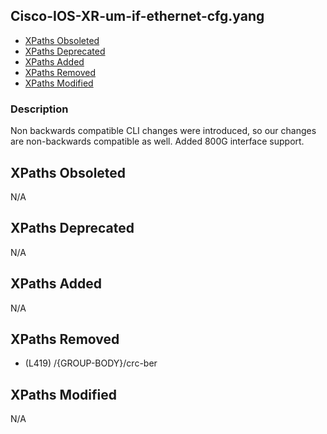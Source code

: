 ## Cisco-IOS-XR-um-if-ethernet-cfg.yang

- [XPaths Obsoleted](#xpaths-obsoleted)
- [XPaths Deprecated](#xpaths-deprecated)
- [XPaths Added](#xpaths-added)
- [XPaths Removed](#xpaths-removed)
- [XPaths Modified](#xpaths-modified)

### Description

Non backwards compatible CLI changes were introduced, so our changes are non-backwards compatible as well. Added 800G interface support.

## XPaths Obsoleted

N/A

## XPaths Deprecated

N/A

## XPaths Added

N/A

## XPaths Removed

- (L419)	/{GROUP-BODY}/crc-ber

## XPaths Modified

N/A


